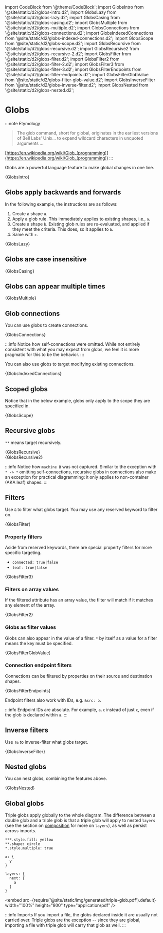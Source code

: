 import CodeBlock from '@theme/CodeBlock';
import GlobsIntro from '@site/static/d2/globs-intro.d2';
import GlobsLazy from '@site/static/d2/globs-lazy.d2';
import GlobsCasing from '@site/static/d2/globs-casing.d2';
import GlobsMultiple from '@site/static/d2/globs-multiple.d2';
import GlobsConnections from '@site/static/d2/globs-connections.d2';
import GlobsIndexedConnections from '@site/static/d2/globs-indexed-connections.d2';
import GlobsScope from '@site/static/d2/globs-scope.d2';
import GlobsRecursive from '@site/static/d2/globs-recursive.d2';
import GlobsRecursive2 from '@site/static/d2/globs-recursive-2.d2';
import GlobsFilter from '@site/static/d2/globs-filter.d2';
import GlobsFilter2 from '@site/static/d2/globs-filter-2.d2';
import GlobsFilter3 from '@site/static/d2/globs-filter-3.d2';
import GlobsFilterEndpoints from '@site/static/d2/globs-filter-endpoints.d2';
import GlobsFilterGlobValue from '@site/static/d2/globs-filter-glob-value.d2';
import GlobsInverseFilter from '@site/static/d2/globs-inverse-filter.d2';
import GlobsNested from '@site/static/d2/globs-nested.d2';

# Globs

:::note Etymology
> The glob command, short for global, originates in the earliest versions of Bell Labs' Unix... to expand wildcard characters in unquoted arguments ...

[https://en.wikipedia.org/wiki/Glob_(programming)](https://en.wikipedia.org/wiki/Glob_(programming))
:::

Globs are a powerful language feature to make global changes in one line.

<CodeBlock className="language-d2">
    {GlobsIntro}
</CodeBlock>

<div style={{width: 600}} className="embedSVG" dangerouslySetInnerHTML={{__html: require('@site/static/img/generated/globs-intro.svg2')}}></div>

## Globs apply backwards and forwards

In the following example, the instructions are as follows:
1. Create a shape `a`.
2. Apply a glob rule. This immediately applies to existing shapes, i.e., `a`.
3. Create a shape `b`. Existing glob rules are re-evaluated, and applied if they meet the
   criteria. This does, so it applies to `b`.
4. Same with `c`.

<CodeBlock className="language-d2">
    {GlobsLazy}
</CodeBlock>

<div style={{width: 600}} className="embedSVG" dangerouslySetInnerHTML={{__html: require('@site/static/img/generated/globs-lazy.svg2')}}></div>

## Globs are case insensitive

<CodeBlock className="language-d2">
    {GlobsCasing}
</CodeBlock>

<div style={{width: 600}} className="embedSVG" dangerouslySetInnerHTML={{__html: require('@site/static/img/generated/globs-casing.svg2')}}></div>

## Globs can appear multiple times

<CodeBlock className="language-d2">
    {GlobsMultiple}
</CodeBlock>

<div style={{width: 600}} className="embedSVG" dangerouslySetInnerHTML={{__html: require('@site/static/img/generated/globs-multiple.svg2')}}></div>

## Glob connections

You can use globs to create connections.

<CodeBlock className="language-d2">
    {GlobsConnections}
</CodeBlock>

<div style={{width: 600}} className="embedSVG" dangerouslySetInnerHTML={{__html: require('@site/static/img/generated/globs-connections.svg2')}}></div>

:::info
Notice how self-connections were omitted. While not entirely consistent with what you may
expect from globs, we feel it is more pragmatic for this to be the behavior.
:::

You can also use globs to target modifying existing connections.

<CodeBlock className="language-d2">
    {GlobsIndexedConnections}
</CodeBlock>

<div style={{width: 600}} className="embedSVG" dangerouslySetInnerHTML={{__html: require('@site/static/img/generated/globs-indexed-connections.svg2')}}></div>

## Scoped globs

Notice that in the below example, globs only apply to the scope they are specified in.

<CodeBlock className="language-d2">
    {GlobsScope}
</CodeBlock>

<div style={{width: 600}} className="embedSVG" dangerouslySetInnerHTML={{__html: require('@site/static/img/generated/globs-scope.svg2')}}></div>

## Recursive globs

`**` means target recursively.

<CodeBlock className="language-d2">
    {GlobsRecursive}
</CodeBlock>

<div style={{width: 600}} className="embedSVG" dangerouslySetInnerHTML={{__html: require('@site/static/img/generated/globs-recursive.svg2')}}></div>

<CodeBlock className="language-d2">
    {GlobsRecursive2}
</CodeBlock>

<div style={{width: 600}} className="embedSVG" dangerouslySetInnerHTML={{__html: require('@site/static/img/generated/globs-recursive-2.svg2')}}></div>


:::info
Notice how `machine B` was not captured. Similar to the exception with `* -> *` omitting
self-connections, recursive globs in connections also make an exception for practical
diagramming: it only applies to non-container (AKA leaf) shapes.
:::

## Filters

Use `&` to filter what globs target. You may use any reserved keyword to filter on.

<CodeBlock className="language-d2">
    {GlobsFilter}
</CodeBlock>

<div style={{width: 600}} className="embedSVG" dangerouslySetInnerHTML={{__html: require('@site/static/img/generated/globs-filter.svg2')}}></div>

### Property filters

Aside from reserved keywords, there are special property filters for more specific
targeting.

- `connected: true|false`
- `leaf: true|false`

<CodeBlock className="language-d2">
    {GlobsFilter3}
</CodeBlock>

<div style={{width: 600}} className="embedSVG" dangerouslySetInnerHTML={{__html: require('@site/static/img/generated/globs-filter-3.svg2')}}></div>

### Filters on array values

If the filtered attribute has an array value, the filter will match if it matches any
element of the array.

<CodeBlock className="language-d2">
    {GlobsFilter2}
</CodeBlock>

<div style={{width: 600}} className="embedSVG" dangerouslySetInnerHTML={{__html: require('@site/static/img/generated/globs-filter-2.svg2')}}></div>

### Globs as filter values

Globs can also appear in the value of a filter. `*` by itself as a value for a filter
means the key must be specified.

<CodeBlock className="language-d2">
    {GlobsFilterGlobValue}
</CodeBlock>

<div style={{width: 600}} className="embedSVG" dangerouslySetInnerHTML={{__html: require('@site/static/img/generated/globs-filter-glob-value.svg2')}}></div>


### Connection endpoint filters

Connections can be filtered by properties on their source and destination shapes.

<CodeBlock className="language-d2">
    {GlobsFilterEndpoints}
</CodeBlock>

<div style={{width: 600}} className="embedSVG" dangerouslySetInnerHTML={{__html: require('@site/static/img/generated/globs-filter-endpoints.svg2')}}></div>

Endpoint filters also work with IDs, e.g. `&src: b`.

:::info
Endpoint IDs are absolute. For example, `a.c` instead of just `c`, even if the glob is
declared within `a`.
:::

## Inverse filters

Use `!&` to inverse-filter what globs target.

<CodeBlock className="language-d2">
    {GlobsInverseFilter}
</CodeBlock>

<div style={{width: 600}} className="embedSVG" dangerouslySetInnerHTML={{__html: require('@site/static/img/generated/globs-inverse-filter.svg2')}}></div>

## Nested globs

You can nest globs, combining the features above.

<CodeBlock className="language-d2">
    {GlobsNested}
</CodeBlock>

<div style={{width: 600}} className="embedSVG" dangerouslySetInnerHTML={{__html: require('@site/static/img/generated/globs-nested.svg2')}}></div>

## Global globs

Triple globs apply globally to the whole diagram. The difference between a double glob and
a triple glob is that a triple glob will apply to nested `layers` (see the section on
[composition](/tour/composition) for more on `layers`), as well as persist across imports.

```d2
***.style.fill: yellow
**.shape: circle
*.style.multiple: true

x: {
  y
}

layers: {
  next: {
    a
  }
}
```

<embed src={require('@site/static/img/generated/triple-glob.pdf').default} width="100%" height="800"
 type="application/pdf" />

:::info Imports
If you import a file, the globs declared inside it are usually not carried over. Triple
globs are the exception -- since they are global, importing a file with triple glob will
carry that glob as well.
:::
